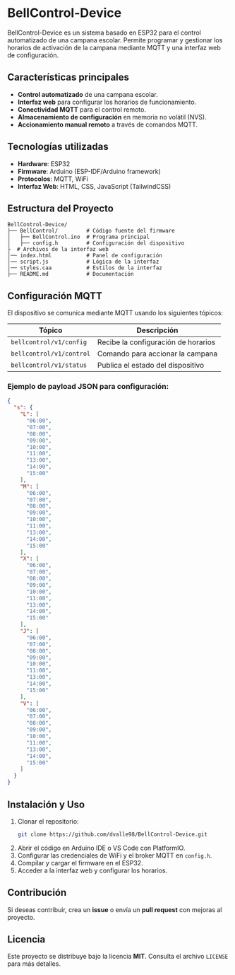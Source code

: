 # BellControl-Device

BellControl-Device es un sistema basado en ESP32 para el control automatizado de una campana escolar. Permite programar y gestionar los horarios de activación de la campana mediante MQTT y una interfaz web de configuración.

## Características principales

- **Control automatizado** de una campana escolar.
- **Interfaz web** para configurar los horarios de funcionamiento.
- **Conectividad MQTT** para el control remoto.
- **Almacenamiento de configuración** en memoria no volátil (NVS).
- **Accionamiento manual remoto** a través de comandos MQTT.

## Tecnologías utilizadas

- **Hardware**: ESP32
- **Firmware**: Arduino (ESP-IDF/Arduino framework)
- **Protocolos**: MQTT, WiFi
- **Interfaz Web**: HTML, CSS, JavaScript (TailwindCSS)

## Estructura del Proyecto

```
BellControl-Device/
├── BellControl/         # Código fuente del firmware
│   ├── BellControl.ino  # Programa principal
│   ├── config.h         # Configuración del dispositivo
├  # Archivos de la interfaz web
│── index.html           # Panel de configuración
│── script.js            # Lógica de la interfaz
│── styles.caa           # Estilos de la interfaz
├── README.md            # Documentación
```

## Configuración MQTT

El dispositivo se comunica mediante MQTT usando los siguientes tópicos:

| Tópico                      | Descripción                           |
|------------------------------|---------------------------------------|
| `bellcontrol/v1/config`      | Recibe la configuración de horarios  |
| `bellcontrol/v1/control`     | Comando para accionar la campana     |
| `bellcontrol/v1/status`      | Publica el estado del dispositivo    |

### Ejemplo de payload JSON para configuración:
```json
{
  "s": {
    "L": [
      "06:00",
      "07:00",
      "08:00",
      "09:00",
      "10:00",
      "11:00",
      "13:00",
      "14:00",
      "15:00"
    ],
    "M": [
      "06:00",
      "07:00",
      "08:00",
      "09:00",
      "10:00",
      "11:00",
      "13:00",
      "14:00",
      "15:00"
    ],
    "X": [
      "06:00",
      "07:00",
      "08:00",
      "09:00",
      "10:00",
      "11:00",
      "13:00",
      "14:00",
      "15:00"
    ],
    "J": [
      "06:00",
      "07:00",
      "08:00",
      "09:00",
      "10:00",
      "11:00",
      "13:00",
      "14:00",
      "15:00"
    ],
    "V": [
      "06:00",
      "07:00",
      "08:00",
      "09:00",
      "10:00",
      "11:00",
      "13:00",
      "14:00",
      "15:00"
    ]
  }
}
```

## Instalación y Uso

1. Clonar el repositorio:
   ```sh
   git clone https://github.com/dvalle98/BellControl-Device.git
   ```
2. Abrir el código en Arduino IDE o VS Code con PlatformIO.
3. Configurar las credenciales de WiFi y el broker MQTT en `config.h`.
4. Compilar y cargar el firmware en el ESP32.
5. Acceder a la interfaz web y configurar los horarios.

## Contribución

Si deseas contribuir, crea un **issue** o envía un **pull request** con mejoras al proyecto.

## Licencia

Este proyecto se distribuye bajo la licencia **MIT**. Consulta el archivo `LICENSE` para más detalles.

